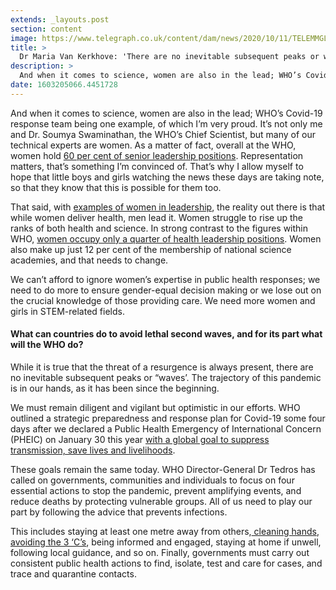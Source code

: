 ```yaml
--- 
extends: _layouts.post 
section: content 
image: https://www.telegraph.co.uk/content/dam/news/2020/10/11/TELEMMGLPICT000236173423_trans_NvBQzQNjv4Bq5nMzPKjZCwNbx4gyVbJoebZ4g-hAevG9-HXGiyIdy2Q.jpeg?impolicy=logo-overlay 
title: > 
  Dr Maria Van Kerkhove: 'There are no inevitable subsequent peaks or waves of coronavirus' 
description: > 
  And when it comes to science, women are also in the lead; WHO’s Covid-19 response team being one example, of which I’m very proud.That said, with examples of women in leadership, the reality out there is that while women deliver health, men lead it.In strong contrast to the figures within WHO, women occupy only a quarter of health leadership positions.While it is true that the threat of a resurgence is always present, there are no inevitable subsequent peaks or “waves’.Finally, governments must carry out consistent public health actions to find, isolate, test and care for cases, and trace and quarantine contacts. 
date: 1603205066.4451728 
--- 
```

<div><p>And when it comes to science, women are also in the lead; WHO&#8217;s Covid-19 response team being one example, of which I&#8217;m very proud. It&#8217;s not only me and Dr. Soumya Swaminathan, the WHO&#8217;s Chief Scientist, but many of our technical experts are women. As a matter of fact, overall at the WHO, women hold <a href="https://www.telegraph.co.uk/global-health/women-and-girls/breaking-glass-ceiling-woman-looking-health-billion-africans/">60 per cent of senior leadership positions</a>. Representation matters, that&#8217;s something I&#8217;m convinced of. That&#8217;s why I allow myself to hope that little boys and girls watching the news these days are taking note, so that they know that this is possible for them too.</p>
<p>That said, with <a href="https://www.telegraph.co.uk/global-health/science-and-disease/do-female-leaders-seem-good-tackling-coronavirus-pandemic/">examples of women in leadership</a>, the reality out there is that while women deliver health, men lead it. Women struggle to rise up the ranks of both health and science. In strong contrast to the figures within WHO, <a href="https://www.telegraph.co.uk/global-health/women-and-girls/breaking-glass-ceiling-woman-looking-health-billion-africans/">women occupy only a quarter of health leadership positions</a>. Women also make up just 12 per cent of the membership of national science academies, and that needs to change.</p>
<p>We can&#8217;t afford to ignore women&#8217;s expertise in public health responses; we need to do more to ensure gender-equal decision making or we lose out on the crucial knowledge of those providing care. We need more women and girls in STEM-related fields.</p>
<h4>What can countries do to avoid&#160;lethal second waves,&#160;and for its part&#160;what will the WHO do?</h4>
<p>While it is true that the threat of a resurgence is always present, there are no inevitable subsequent peaks or &#8220;waves&#8217;. The trajectory of this pandemic is in our hands, as it has been since the beginning.</p>
<p>We must remain diligent and vigilant but optimistic in our efforts. WHO outlined a strategic preparedness and response plan for Covid-19 some four days after we declared a Public Health Emergency of International Concern (PHEIC) on January 30 this year <a href="https://www.telegraph.co.uk/news/2020/01/30/declares-global-emergency-coronavirus-says-has-confidence-china/">with a global goal to suppress transmission, save lives and livelihoods</a>.</p>
<p>These goals remain the same today. WHO Director-General Dr&#160;Tedros has called on governments, communities and individuals to focus on four essential actions to stop the pandemic, prevent amplifying events, and reduce deaths by protecting vulnerable groups.&#160;All of us need to play our part by following the advice that prevents infections.</p>
<p>This includes staying at least one metre away from others,<a href="https://www.telegraph.co.uk/global-health/science-and-disease/coronavirus-can-survive-skin-nine-hours-researchers-find/amp/"> cleaning hands</a>, <a href="https://www.telegraph.co.uk/global-health/science-and-disease/event-r-new-maths-helping-explain-superspreader-events/">avoiding the 3 &#8216;C&#8217;s</a>, being informed and engaged, staying at home if unwell, following local guidance, and so on. Finally, governments must carry out consistent public health actions to find, isolate, test and care for cases, and trace and quarantine contacts.</p>
</div>